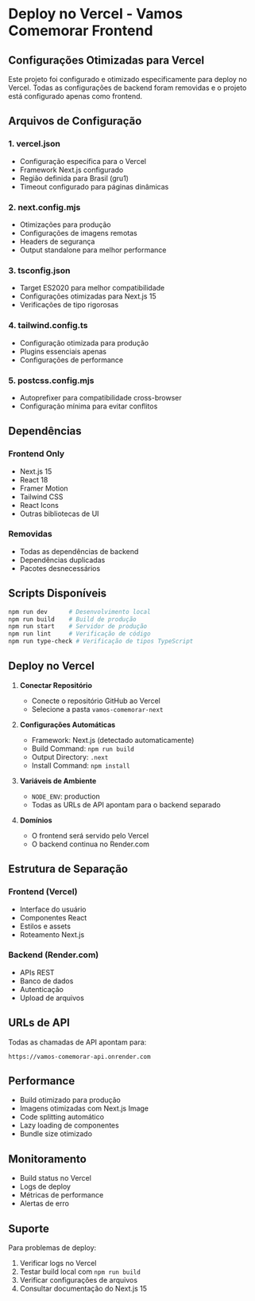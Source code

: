 # Deploy no Vercel - Vamos Comemorar Frontend

## Configurações Otimizadas para Vercel

Este projeto foi configurado e otimizado especificamente para deploy no Vercel. Todas as configurações de backend foram removidas e o projeto está configurado apenas como frontend.

## Arquivos de Configuração

### 1. vercel.json
- Configuração específica para o Vercel
- Framework Next.js configurado
- Região definida para Brasil (gru1)
- Timeout configurado para páginas dinâmicas

### 2. next.config.mjs
- Otimizações para produção
- Configurações de imagens remotas
- Headers de segurança
- Output standalone para melhor performance

### 3. tsconfig.json
- Target ES2020 para melhor compatibilidade
- Configurações otimizadas para Next.js 15
- Verificações de tipo rigorosas

### 4. tailwind.config.ts
- Configuração otimizada para produção
- Plugins essenciais apenas
- Configurações de performance

### 5. postcss.config.mjs
- Autoprefixer para compatibilidade cross-browser
- Configuração mínima para evitar conflitos

## Dependências

### Frontend Only
- Next.js 15
- React 18
- Framer Motion
- Tailwind CSS
- React Icons
- Outras bibliotecas de UI

### Removidas
- Todas as dependências de backend
- Dependências duplicadas
- Pacotes desnecessários

## Scripts Disponíveis

```bash
npm run dev      # Desenvolvimento local
npm run build    # Build de produção
npm run start    # Servidor de produção
npm run lint     # Verificação de código
npm run type-check # Verificação de tipos TypeScript
```

## Deploy no Vercel

1. **Conectar Repositório**
   - Conecte o repositório GitHub ao Vercel
   - Selecione a pasta `vamos-comemorar-next`

2. **Configurações Automáticas**
   - Framework: Next.js (detectado automaticamente)
   - Build Command: `npm run build`
   - Output Directory: `.next`
   - Install Command: `npm install`

3. **Variáveis de Ambiente**
   - `NODE_ENV`: production
   - Todas as URLs de API apontam para o backend separado

4. **Domínios**
   - O frontend será servido pelo Vercel
   - O backend continua no Render.com

## Estrutura de Separação

### Frontend (Vercel)
- Interface do usuário
- Componentes React
- Estilos e assets
- Roteamento Next.js

### Backend (Render.com)
- APIs REST
- Banco de dados
- Autenticação
- Upload de arquivos

## URLs de API

Todas as chamadas de API apontam para:
```
https://vamos-comemorar-api.onrender.com
```

## Performance

- Build otimizado para produção
- Imagens otimizadas com Next.js Image
- Code splitting automático
- Lazy loading de componentes
- Bundle size otimizado

## Monitoramento

- Build status no Vercel
- Logs de deploy
- Métricas de performance
- Alertas de erro

## Suporte

Para problemas de deploy:
1. Verificar logs no Vercel
2. Testar build local com `npm run build`
3. Verificar configurações de arquivos
4. Consultar documentação do Next.js 15

















